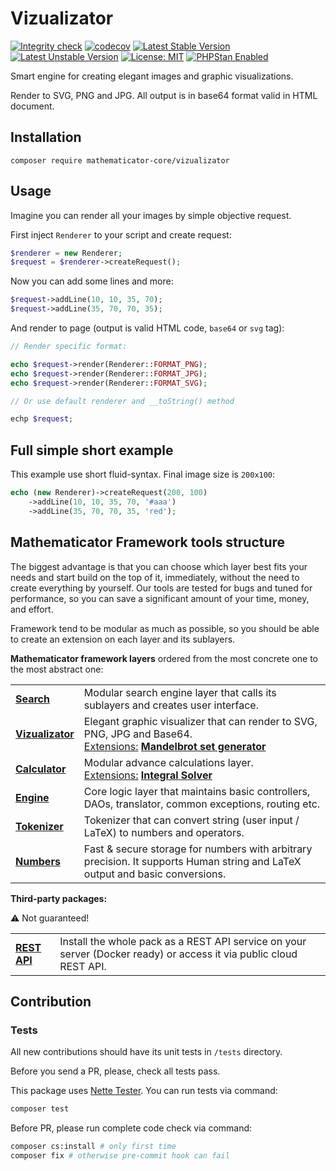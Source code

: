 # Vizualizator

[![Integrity check](https://github.com/mathematicator-core/vizualizator/workflows/Integrity%20check/badge.svg)](https://github.com/mathematicator-core/vizualizator/actions?query=workflow%3A%22Integrity+check%22)
[![codecov](https://codecov.io/gh/mathematicator-core/vizualizator/branch/master/graph/badge.svg)](https://codecov.io/gh/mathematicator-core/vizualizator)
[![Latest Stable Version](https://poser.pugx.org/mathematicator-core/vizualizator/v/stable)](https://packagist.org/packages/mathematicator-core/vizualizator)
[![Latest Unstable Version](https://poser.pugx.org/mathematicator-core/vizualizator/v/unstable)](https://packagist.org/packages/mathematicator-core/vizualizator)
[![License: MIT](https://img.shields.io/badge/License-MIT-brightgreen.svg)](./LICENSE)
[![PHPStan Enabled](https://img.shields.io/badge/PHPStan-enabled%20L8-brightgreen.svg?style=flat)](https://phpstan.org/)

Smart engine for creating elegant images and graphic visualizations.

Render to SVG, PNG and JPG. All output is in base64 format valid in HTML document.

## Installation

```shell
composer require mathematicator-core/vizualizator
```

## Usage

Imagine you can render all your images by simple objective request.

First inject `Renderer` to your script and create request:

```php
$renderer = new Renderer;
$request = $renderer->createRequest();
```

Now you can add some lines and more:

```php
$request->addLine(10, 10, 35, 70);
$request->addLine(35, 70, 70, 35);
```

And render to page (output is valid HTML code, `base64` or `svg` tag):

```php
// Render specific format:

echo $request->render(Renderer::FORMAT_PNG);
echo $request->render(Renderer::FORMAT_JPG);
echo $request->render(Renderer::FORMAT_SVG);

// Or use default renderer and __toString() method

echp $request;
```

## Full simple short example

This example use short fluid-syntax. Final image size is `200x100`:

```php
echo (new Renderer)->createRequest(200, 100)
    ->addLine(10, 10, 35, 70, '#aaa')
    ->addLine(35, 70, 70, 35, 'red');
```

## Mathematicator Framework tools structure

The biggest advantage is that you can choose which layer best fits
your needs and start build on the top of it, immediately, without the need
to create everything by yourself. Our tools are tested for bugs
and tuned for performance, so you can save a significant amount
of your time, money, and effort.

Framework tend to be modular as much as possible, so you should be able
to create an extension on each layer and its sublayers.

**Mathematicator framework layers** ordered from the most concrete
one to the most abstract one:

<table>
    <tr>
        <td>
            <b>
            <a href="https://github.com/mathematicator-core/search">
                Search
            </a>
            </b>
        </td>
        <td>
            Modular search engine layer that calls its sublayers
            and creates user interface.
        </td>
    </tr>
    <tr>
        <td>
            <b>
            <a href="https://github.com/mathematicator-core/vizualizator">
                Vizualizator
            </a>
            </b>
        </td>
        <td>
            Elegant graphic visualizer that can render to
            SVG, PNG, JPG and Base64.<br />
            <u>Extensions:</u>
            <b>
            <a href="https://github.com/mathematicator-core/mandelbrot-set">
                Mandelbrot set generator
            </a>
            </b>
        </td>
    </tr>
    <tr>
        <td>
            <b>
            <a href="https://github.com/mathematicator-core/calculator">
                Calculator
            </a>
            </b>
        </td>
        <td>
            Modular advance calculations layer.
            <br />
            <u>Extensions:</u>
            <b>
            <a href="https://github.com/mathematicator-core/integral-solver">
                Integral Solver
            </a>
            </b>
        </td>
    </tr>
    <tr>
        <td>
            <b>
            <a href="https://github.com/mathematicator-core/engine">
                Engine
            </a>
            </b>
        </td>
        <td>
            Core logic layer that maintains basic controllers,
            DAOs, translator, common exceptions, routing etc.
        </td>
    </tr>
    <tr>
        <td>
            <b>
            <a href="https://github.com/mathematicator-core/tokenizer">
                Tokenizer
            </a>
            </b>
        </td>
        <td>
            Tokenizer that can convert string (user input / LaTeX) to numbers
            and operators.
        </td>
    </tr>
    <tr>
        <td>
            <b>
            <a href="https://github.com/mathematicator-core/numbers">
                Numbers
            </a>
            </b>
        </td>
        <td>
            Fast & secure storage for numbers with arbitrary precision.
            It supports Human string and LaTeX output and basic conversions.
        </td>
    </tr>
</table>

**Third-party packages:**

⚠️ Not guaranteed!

<table>
    <tr>
        <td>
            <b>
            <a href="https://github.com/cothema/math-php-api">
                REST API
            </a>
            </b>
        </td>
        <td>
            Install the whole pack as a REST API service
            on your server (Docker ready) or
            access it via public cloud REST API.
        </td>
    </tr>
</table>


## Contribution

### Tests

All new contributions should have its unit tests in `/tests` directory.

Before you send a PR, please, check all tests pass.

This package uses [Nette Tester](https://tester.nette.org/). You can run tests via command:
```bash
composer test
````

Before PR, please run complete code check via command:
```bash
composer cs:install # only first time
composer fix # otherwise pre-commit hook can fail
````
